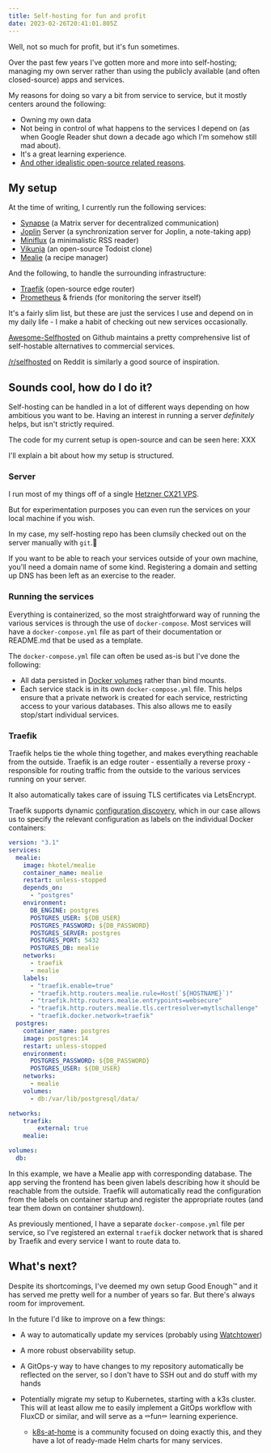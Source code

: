 ```yaml
---
title: Self-hosting for fun and profit
date: 2023-02-26T20:41:01.805Z
---
```

Well, not so much for profit, but it's fun sometimes.

Over the past few years I've gotten more and more into self-hosting; managing my own server rather than using the publicly available (and often closed-source) apps and services.

My reasons for doing so vary a bit from service to service, but it mostly centers around the following:

* Owning my own data
* Not being in control of what happens to the services I depend on (as when Google Reader shut down a decade ago which I'm somehow still mad about).
* It's a great learning experience.
* [And other idealistic open-source related reasons](https://www.gnu.org/philosophy/who-does-that-server-really-serve.html).

## My setup

At the time of writing, I currently run the following services:

* [Synapse](https://matrix.org/docs/projects/server/synapse) (a Matrix server for decentralized communication)
* [Joplin](https://joplinapp.org/) Server (a synchronization server for Joplin, a note-taking app)
* [Miniflux](https://miniflux.app/) (a minimalistic RSS reader)
* [Vikunja](https://vikunja.io/) (an open-source Todoist clone)
* [Mealie](https://mealie.io/) (a recipe manager)

And the following, to handle the surrounding infrastructure:

* [Traefik](https://traefik.io/traefik/) (open-source edge router)
* [Prometheus](https://prometheus.io/docs/introduction/overview/) & friends (for monitoring the server itself)

It's a fairly slim list, but these are just the services I use and depend on in my daily life - I make a habit of checking out new services occasionally.

[Awesome-Selfhosted](https://github.com/awesome-selfhosted/awesome-selfhosted) on Github maintains a pretty comprehensive list of self-hostable alternatives to commercial services.

[/r/selfhosted](https://www.reddit.com/r/selfhosted/) on Reddit is similarly a good source of inspiration.

## Sounds cool, how do I do it?

Self-hosting can be handled in a lot of different ways depending on how ambitious you want to be. Having an interest in running a server *definitely* helps, but isn't strictly required.

The code for my current setup is open-source and can be seen here: XXX

I'll explain a bit about how my setup is structured.

### Server

I run most of my things off of a single [Hetzner CX21 VPS](https://www.hetzner.com/cloud). 

But for experimentation purposes you can even run the services on your local machine if you wish.

In my case, my self-hosting repo has been clumsily checked out on the server manually with `git`.🤠

If you want to be able to reach your services outside of your own machine, you'll need a domain name of some kind. Registering a domain and setting up DNS has been left as an exercise to the reader.

### Running the services

Everything is containerized, so the most straightforward way of running the various services is through the use of `docker-compose`. Most services will have a `docker-compose.yml` file as part of their documentation or README.md that be used as a template.

The `docker-compose.yml` file can often be used as-is but I've done the following:

* All data persisted in [Docker volumes](https://docs.docker.com/storage/volumes/) rather than bind mounts.
* Each service stack is in its own `docker-compose.yml` file. This helps ensure that a private network is created for each service, restricting access to your various databases. This also allows me to easily stop/start individual services.

### Traefik

Traefik helps tie the whole thing together, and makes everything reachable from the outside. Traefik is an edge router - essentially a reverse proxy - responsible for routing traffic from the outside to the various services running on your server.

It also automatically takes care of issuing TLS certificates via LetsEncrypt.

Traefik supports dynamic [configuration discovery](https://doc.traefik.io/traefik/providers/docker/), which in our case allows us to specify the relevant configuration as labels on the individual Docker containers: 

```yaml
version: "3.1"
services:
  mealie:
    image: hkotel/mealie
    container_name: mealie
    restart: unless-stopped
    depends_on:
      - "postgres"
    environment:
      DB_ENGINE: postgres
      POSTGRES_USER: ${DB_USER}
      POSTGRES_PASSWORD: ${DB_PASSWORD}
      POSTGRES_SERVER: postgres
      POSTGRES_PORT: 5432
      POSTGRES_DB: mealie
    networks:
      - traefik
      - mealie
    labels:
      - "traefik.enable=true"
      - "traefik.http.routers.mealie.rule=Host(`${HOSTNAME}`)"
      - "traefik.http.routers.mealie.entrypoints=websecure"
      - "traefik.http.routers.mealie.tls.certresolver=mytlschallenge"
      - "traefik.docker.network=traefik"
  postgres:
    container_name: postgres
    image: postgres:14
    restart: unless-stopped
    environment:
      POSTGRES_PASSWORD: ${DB_PASSWORD}
      POSTGRES_USER: ${DB_USER}
    networks:
      - mealie
    volumes:
      - db:/var/lib/postgresql/data/

networks:
    traefik:
        external: true
    mealie:

volumes:
  db:
```

In this example, we have a Mealie app with corresponding database. The app serving the frontend has been given labels describing how it should be reachable from the outside. Traefik will automatically read the configuration from the labels on container startup and register the appropriate routes (and tear them down on container shutdown).

As previously mentioned, I have a separate `docker-compose.yml` file per service, so I've registered an external `traefik` docker network that is shared by Traefik and every service I want to route data to.

## What's next?

Despite its shortcomings, I've deemed my own setup Good Enough™ and it has served me pretty well for a number of years so far. But there's always room for improvement.

In the future I'd like to improve on a few things:

* A way to automatically update my services (probably using [Watchtower](https://containrrr.dev/watchtower/))
* A more robust observability setup.
* A GitOps-y way to have changes to my repository automatically be reflected on the server, so I don't have to SSH out and do stuff with my hands
* Potentially migrate my setup to Kubernetes, starting with a k3s cluster. This will at least allow me to easily implement a GitOps workflow with FluxCD or similar, and will serve as a ⚰️fun⚰️ learning experience.

  * [k8s-at-home](https://k8s-at-home.com/) is a community focused on doing exactly this, and they have a lot of ready-made Helm charts for many services.